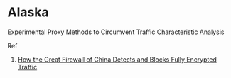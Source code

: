 # Alaska
Experimental Proxy Methods to Circumvent Traffic Characteristic Analysis

Ref
1. [How the Great Firewall of China Detects and Blocks Fully Encrypted Traffic](https://gfw.report/publications/usenixsecurity23/en/)
